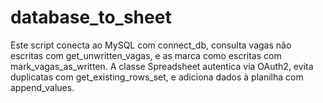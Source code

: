 # database_to_sheet

Este script conecta ao MySQL com connect_db, consulta vagas não escritas com get_unwritten_vagas, e as marca como escritas com mark_vagas_as_written. A classe Spreadsheet autentica via OAuth2, evita duplicatas com get_existing_rows_set, e adiciona dados à planilha com append_values.
